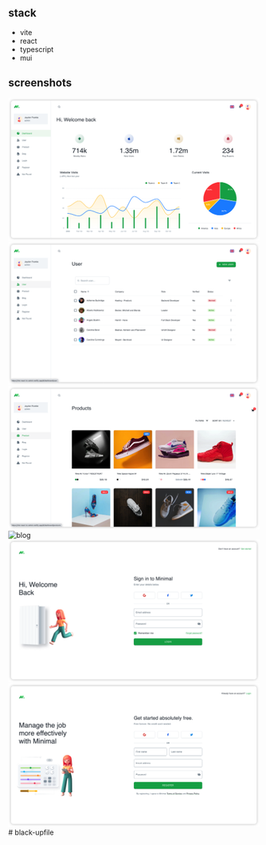 ## stack
- vite
- react
- typescript
- mui


## screenshots
![dashboard](screenshots/dashboard.png)
![user](screenshots/user.png)
![product](screenshots/product.png)
![blog](screenshots/blog.png)
![signin](screenshots/signin.png)
![signup](screenshots/signup.png)
#   b l a c k - u p f i l e 
 
 